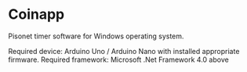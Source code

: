# Coinapp
Pisonet timer software for Windows operating system.

Required device: Arduino Uno / Arduino Nano with installed appropriate firmware.
Required framework: Microsoft .Net Framework 4.0 above
